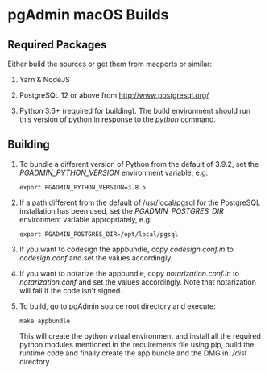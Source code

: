 # pgAdmin macOS Builds

## Required Packages

Either build the sources or get them from macports or similar:

1. Yarn & NodeJS

2. PostgreSQL 12 or above from http://www.postgresql.org/

3. Python 3.6+ (required for building). The build environment should run this 
  version of python in response to the *python* command.
  
## Building

1. To bundle a different version of Python from the default of 3.9.2, set the
   *PGADMIN_PYTHON_VERSION* environment variable, e.g:

       export PGADMIN_PYTHON_VERSION=3.8.5

2. If a path different from the default of /usr/local/pgsql for the PostgreSQL
   installation has been used, set the *PGADMIN_POSTGRES_DIR* environment variable
   appropriately, e.g:

       export PGADMIN_POSTGRES_DIR=/opt/local/pgsql

3. If you want to codesign the appbundle, copy *codesign.conf.in* to
   *codesign.conf* and set the values accordingly.

3. If you want to notarize the appbundle, copy *notarization.conf.in* to
   *notarization.conf* and set the values accordingly. Note that notarization
   will fail if the code isn't signed.
   
4. To build, go to pgAdmin source root directory and execute:

       make appbundle
       
   This will create the python virtual environment and install all the required
   python modules mentioned in the requirements file using pip, build the
   runtime code and finally create the app bundle and the DMG in *./dist*
   directory.
